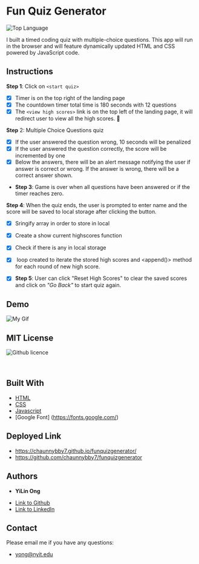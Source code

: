 # Fun Quiz Generator

![Top Language](https://img.shields.io/github/languages/top/chaunnybby7/weather-dashboard)

I built a timed coding quiz with multiple-choice questions. This app will run in the browser and will feature dynamically updated HTML and CSS powered by JavaScript code. 


## Instructions 

__Step 1__: Click on `<start quiz>`
- [x] Timer is on the top right of the landing page
- [x] The countdown timer total time is 180 seconds with 12 questions
- [x] The `<view high scores>` link is on the top left of the landing page, it will redirect user to view all the high scores.  :tada:

**Step** 2: Multiple Choice Questions quiz 
- [x] If the user answered the question wrong, 10 seconds will be penalized
- [x] If the user answered the question correctly, the score will be incremented by one
- [x] Below the answers, there will be an alert message notifying the user if answer is correct or wrong. If the answer is wrong, there will be a correct answer shown. 

- **Step 3**: Game is over when all questions have been answered or if the timer reaches zero. 

**Step 4**: When the quiz ends, the user is prompted to enter name and the score will be saved to local storage after clicking the <Submit> button. 
- [x]  Sringify array in order to store in local
- [x] Create a show current highscores function
- [x] Check if there is any in local storage
- [x] <for> loop created to iterate the stored high scores and <append()> method for each round of new high score.  

- [x] **Step 5**: User can click "Reset High Scores" to clear the saved scores and click on <em>"Go Back"</em> to start quiz again. 



 

## Demo


![My Gif](https://media.giphy.com/media/l93HbL14fFyuWhMBni/giphy.gif)



## MIT License 
![Github licence](http://img.shields.io/badge/license-MIT-blue.svg)

<BR>



## Built With

* [HTML](https://developer.mozilla.org/en-US/docs/Web/HTML)
* [CSS](https://developer.mozilla.org/en-US/docs/Web/CSS)
* [Javascript](https://developer.mozilla.org/en-US/docs/Web/JavaScript)
* [Google Font] (https://fonts.google.com/)

## Deployed Link

* https://chaunnybby7.github.io/funquizgenerator/
* https://github.com/chaunnybby7/funquizgenerator

## Authors

* **YiLin Ong** 

- [Link to Github](https://github.com/chaunnybby7)
- [Link to LinkedIn](https://www.linkedin.com/in/chauntelleong)


## Contact 
Please email me if you have any questions:
* <a href="mailto:yong@nyit.edu">yong@nyit.edu </a>